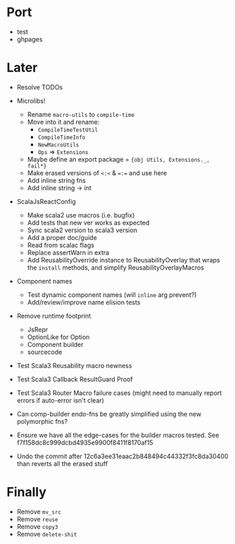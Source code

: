 Port
====

* test
* ghpages

Later
=====

* Resolve TODOs

* Microlibs!
  * Rename `macro-utils` to `compile-time`
  * Move into it and rename:
    * `CompileTimeTestUtil`
    * `CompileTimeInfo`
    * `NewMacroUtils`
    * `Ops` => `Extensions`
  * Maybe define an export package = `{obj Utils, Extensions._, fail*}`
  * Make erased versions of `<:<` & `=:=` and use here
  * Add inline string fns
  * Add inline string -> int

* ScalaJsReactConfig
  * Make scala2 use macros (i.e. bugfix)
  * Add tests that new ver works as expected
  * Sync scala2 version to scala3 version
  * Add a proper doc/guide
  * Read from scalac flags
  * Replace assertWarn in extra
  * Add ReusabilityOverride instance to ReusabilityOverlay that wraps the `install` methods, and simplify ReusabilityOverlayMacros

* Component names
  * Test dynamic component names (will `inline` arg prevent?)
  * Add/review/improve name elision tests

* Remove runtime footprint
  * JsRepr
  * OptionLike for Option
  * Component builder
  * sourcecode

* Test Scala3 Reusability macro newness
* Test Scala3 Callback ResultGuard Proof
* Test Scala3 Router Macro failure cases (might need to manually report errors if auto-error isn't clear)

* Can comp-builder endo-fns be greatly simplified using the new polymorphic fns?

* Ensure we have all the edge-cases for the builder macros tested.
  See f7f158dc8c999dcbd4935e9900f8411f8170af15

* Undo the commit after 12c6a3ee31eaac2b848494c44332f3fc8da30400
  than reverts all the erased stuff

Finally
=======
* Remove `mv_src`
* Remove `reuse`
* Remove `copy3`
* Remove `delete-shit`
